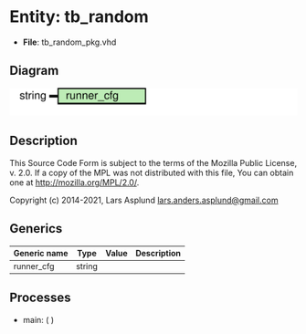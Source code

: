 # Entity: tb_random

- **File**: tb_random_pkg.vhd
## Diagram

![Diagram](tb_random_pkg.svg "Diagram")
## Description

 This Source Code Form is subject to the terms of the Mozilla Public
 License, v. 2.0. If a copy of the MPL was not distributed with this file,
 You can obtain one at http://mozilla.org/MPL/2.0/.

 Copyright (c) 2014-2021, Lars Asplund lars.anders.asplund@gmail.com
## Generics

| Generic name | Type   | Value | Description |
| ------------ | ------ | ----- | ----------- |
| runner_cfg   | string |       |             |
## Processes
- main: (  )
